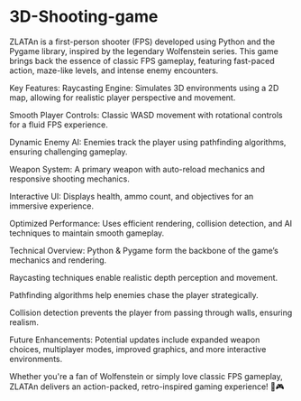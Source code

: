 # 3D-Shooting-game
ZLATAn is a first-person shooter (FPS) developed using Python and the Pygame library, inspired by the legendary Wolfenstein series. This game brings back the essence of classic FPS gameplay, featuring fast-paced action, maze-like levels, and intense enemy encounters.

Key Features:
Raycasting Engine: Simulates 3D environments using a 2D map, allowing for realistic player perspective and movement.

Smooth Player Controls: Classic WASD movement with rotational controls for a fluid FPS experience.

Dynamic Enemy AI: Enemies track the player using pathfinding algorithms, ensuring challenging gameplay.

Weapon System: A primary weapon with auto-reload mechanics and responsive shooting mechanics.

Interactive UI: Displays health, ammo count, and objectives for an immersive experience.

Optimized Performance: Uses efficient rendering, collision detection, and AI techniques to maintain smooth gameplay.

Technical Overview:
Python & Pygame form the backbone of the game’s mechanics and rendering.

Raycasting techniques enable realistic depth perception and movement.

Pathfinding algorithms help enemies chase the player strategically.

Collision detection prevents the player from passing through walls, ensuring realism.

Future Enhancements:
Potential updates include expanded weapon choices, multiplayer modes, improved graphics, and more interactive environments.

Whether you're a fan of Wolfenstein or simply love classic FPS gameplay, ZLATAn delivers an action-packed, retro-inspired gaming experience! 🚀🎮
